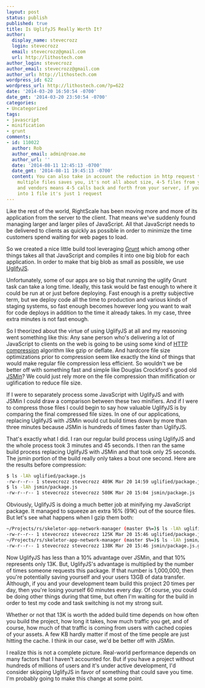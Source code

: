 ```yaml
---
layout: post
status: publish
published: true
title: Is UglifyJS Really Worth It?
author:
  display_name: stevecrozz
  login: stevecrozz
  email: stevecrozz@gmail.com
  url: http://lithostech.com
author_login: stevecrozz
author_email: stevecrozz@gmail.com
author_url: http://lithostech.com
wordpress_id: 622
wordpress_url: http://lithostech.com/?p=622
date: '2014-03-20 16:50:54 -0700'
date_gmt: '2014-03-20 23:50:54 -0700'
categories:
- Uncategorized
tags:
- javascript
- minification
- grunt
comments:
- id: 110022
  author: Rob
  author_email: admin@roae.me
  author_url: ''
  date: '2014-08-11 12:45:13 -0700'
  date_gmt: '2014-08-11 19:45:13 -0700'
  content: You can also take in account the reduction in http request that minifying
    multiple files saves you, it's not all about size, 4-5 files from your script
    and vendors means 4-5 calls back and forth from your server, if you minify it
    into 1 file it's just 1 request
---
```

Like the rest of the world, RightScale has been moving more and more of
its application from the server to the client. That means we've suddenly
found managing larger and larger piles of JavaScript. All that
JavaScript needs to be delivered to clients as quickly as possible in
order to minimize the time customers spend waiting for web pages to
load.

So we created a nice little build tool leveraging
[Grunt](http://gruntjs.com/) which among other things takes all that
JavaScript and compiles it into one big blob for each application. In
order to make that big blob as small as possible, we use
[UglifyJS](https://github.com/mishoo/UglifyJS).

Unfortunately, some of our apps are so big that running the uglify Grunt
task can take a long time. Ideally, this task would be fast enough to
where it could be run at or just before deploying. Fast enough is a
pretty subjective term, but we deploy code all the time to production
and various kinds of staging systems, so fast enough becomes however
long you want to wait for code deploys in addition to the time it
already takes. In my case, three extra minutes is not fast enough.

So I theorized about the virtue of using UglifyJS at all and my
reasoning went something like this: Any sane person who's delivering a
lot of JavaScript to clients on the web is going to be using some kind
of [HTTP compression](http://en.wikipedia.org/wiki/HTTP_compression)
algorithm like gzip or deflate. And hardcore file size optimizations
prior to compression seem like exactly the kind of things that would
make regular file compression less efficient. So wouldn't we be better
off with something fast and simple like Douglas Crockford's good old
[JSMin](http://www.crockford.com/javascript/jsmin.html)? We could just
rely more on the file compression than mifification or uglification to
reduce file size.

<!--more-->

If I were to separately process some JavaScript with UglifyJS and with
JSMin I could draw a comparison between these two minifiers. And if I
were to compress those files I could begin to say how valuable UglifyJS
is by comparing the final compressed file sizes. In one of our
applications, replacing UglifyJS with JSMin would cut build times down
by more than three minutes because JSMin is hundreds of times faster
than UglifyJS.

That's exactly what I did. I ran our regular build process using
UglifyJS and the whole process took 3 minutes and 45 seconds. I then ran
the same build process replacing UglifyJS with JSMin and that took only
25 seconds. The jsmin portion of the build really only takes a bout one
second. Here are the results before compression:

~~~ bash
$ ls -lAh uglified/package.js
-rw-r--r-- 1 stevecrozz stevecrozz 489K Mar 20 14:59 uglified/package.js
$ ls -lAh jsmin/package.js
-rw-r--r-- 1 stevecrozz stevecrozz 580K Mar 20 15:04 jsmin/package.js
~~~

Obviously, UglifyJS is doing a much better job at minifying my
JavaScript package. It managed to squeeze an extra 16% (91K) out of the
source files. But let's see what happens when I gzip them both:

~~~ bash
~/Projects/rs/skeletor-app-network-manager (master $%=)$ ls -lAh uglified/package.js.gz
-rw-r--r-- 1 stevecrozz stevecrozz 125K Mar 20 15:46 uglified/package.js.gz
~/Projects/rs/skeletor-app-network-manager (master $%=)$ ls -lAh jsmin/package.js.gz
-rw-r--r-- 1 stevecrozz stevecrozz 138K Mar 20 15:46 jsmin/package.js.gz
~~~

Now UglifyJS has less than a 10% advantage over JSMin, and that 10%
represents only 13K. But, UglifyJS's advantage is multiplied by the
number of times someone requests this package. If that number is
1,000,000, then you're potentially saving yourself and your users 13GB
of data transfer. Although, if you and your development team build this
project 20 times per day, then you're losing yourself 60 minutes every
day. Of course, you could be doing other things during that time, but
often I'm waiting for the build in order to test my code and task
switching is not my strong suit.

Whether or not that 13K is worth the added build time depends on how
often you build the project, how long it takes, how much traffic you
get, and of course, how much of that traffic is coming from users with
cached copies of your assets. A few KB hardly matter if most of the time
people are just hitting the cache. I think in our case, we'd be better
off with JSMin.

I realize this is not a complete picture. Real-world performance depends
on many factors that I haven't accounted for. But if you have a project
without hundreds of millions of users and it's under active development,
I'd consider skipping UglifyJS in favor of something that could save you
time. I'm probably going to make this change at some point.
